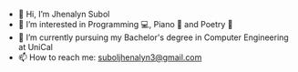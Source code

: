 - 👋 Hi, I’m Jhenalyn Subol 
- 👀 I’m interested in Programming 💻, Piano 🎹 and Poetry 📝
- 🌱 I’m currently pursuing my Bachelor's degree in Computer Engineering at UniCal
- 📫 How to reach me: suboljhenalyn3@gmail.com

<!---
jhenals/jhenals is a ✨ special ✨ repository because its `README.md` (this file) appears on your GitHub profile.
You can click the Preview link to take a look at your changes.
--->
